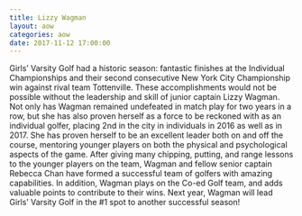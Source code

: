 ```yaml
---
title: Lizzy Wagman
layout: aow
categories: aow
date: 2017-11-12 17:00:00
---
```


Girls’ Varsity Golf  had a historic season: fantastic finishes at the Individual Championships and their second consecutive New York City Championship win against rival team Tottenville. These accomplishments would not be possible without the  leadership and skill of junior captain Lizzy Wagman. Not only has Wagman remained undefeated in match play for two years in a row, but she has also proven herself as a force to be reckoned with as an individual golfer, placing 2nd in the city in individuals in 2016 as well as in 2017. She has proven herself to be an excellent leader both on and off the course, mentoring younger players on both the physical and psychological aspects of the game. After giving many chipping, putting, and range lessons to the younger players on the team, Wagman and fellow senior captain Rebecca Chan have formed a successful team of golfers with amazing capabilities. In addition, Wagman plays on the Co-ed Golf team, and adds valuable points to contribute to their wins. Next year, Wagman will lead Girls’ Varsity Golf in the #1 spot to another successful season!
